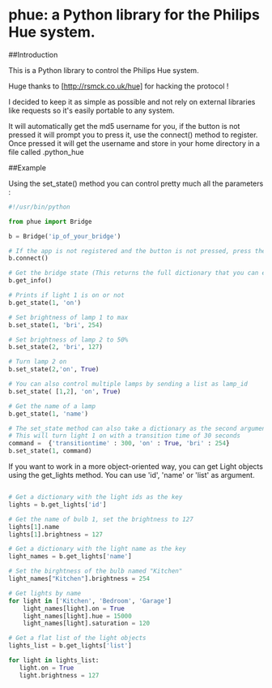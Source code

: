 # phue: a Python library for the Philips Hue system.

##Introduction

This is a Python library to control the Philips Hue system.

Huge thanks to [http://rsmck.co.uk/hue] for hacking the protocol !

I decided to keep it as simple as possible and not rely on external libraries like requests so it's easily portable to any system.

It will automatically get the md5 username for you, if the button is not pressed it will prompt you to press it, use the connect() method to register.  Once pressed it will get the username and store in your home directory in a file called .python_hue

##Example

Using the set_state() method you can control pretty much all the parameters :

```python
#!/usr/bin/python

from phue import Bridge

b = Bridge('ip_of_your_bridge')

# If the app is not registered and the button is not pressed, press the button and call connect() (this only needs to be run a single time)
b.connect()

# Get the bridge state (This returns the full dictionary that you can explore)
b.get_info()

# Prints if light 1 is on or not
b.get_state(1, 'on')

# Set brightness of lamp 1 to max
b.set_state(1, 'bri', 254)

# Set brightness of lamp 2 to 50%
b.set_state(2, 'bri', 127)

# Turn lamp 2 on
b.set_state(2,'on', True)

# You can also control multiple lamps by sending a list as lamp_id
b.set_state( [1,2], 'on', True)

# Get the name of a lamp
b.get_state(1, 'name')

# The set_state method can also take a dictionary as the second argument to do more fancy stuff
# This will turn light 1 on with a transition time of 30 seconds
command =  {'transitiontime' : 300, 'on' : True, 'bri' : 254}
b.set_state(1, command)
```

If you want to work in a more object-oriented way, you can get Light objects using the get_lights method. You can use 'id', 'name' or 'list' as argument.

```python

# Get a dictionary with the light ids as the key
lights = b.get_lights['id']

# Get the name of bulb 1, set the brightness to 127
lights[1].name
lights[1].brightness = 127

# Get a dictionary with the light name as the key
light_names = b.get_lights['name']

# Set the birghtness of the bulb named "Kitchen"
light_names["Kitchen"].brightness = 254

# Get lights by name
for light in ['Kitchen', 'Bedroom', 'Garage']
    light_names[light].on = True
    light_names[light].hue = 15000
    light_names[light].saturation = 120

# Get a flat list of the light objects
lights_list = b.get_lights['list']

for light in lights_list:
   light.on = True
   light.brightness = 127

```